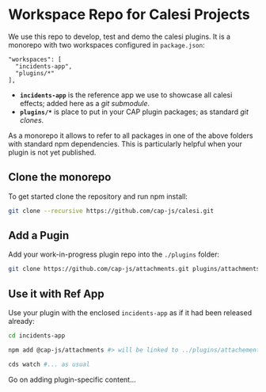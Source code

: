 # Workspace Repo for Calesi Projects

We use this repo to develop, test and demo the calesi plugins. It is a monorepo with two workspaces configured in `package.json`:

```jsonc
"workspaces": [
  "incidents-app",
  "plugins/*"
],
```

- **`incidents-app`** is the reference app we use to showcase all calesi effects; added here as a *git submodule*.
- **`plugins/*`**  is place to put in your CAP plugin packages; as standard *git clones*.

As a monorepo it allows to refer to all packages in one of the above folders with standard npm dependencies. This is particularly helpful when your plugin is not yet published. 



## Clone the monorepo

To get started clone the repository and run npm install:

```sh
git clone --recursive https://github.com/cap-js/calesi.git
```



## Add a Pugin

Add your work-in-progress plugin repo into the `./plugins` folder:

```sh
git clone https://github.com/cap-js/attachments.git plugins/attachments
```



## Use it with Ref App

Use your plugin with the enclosed `incidents-app`  as if it had been released already:

```sh
cd incidents-app
```

```sh
npm add @cap-js/attachments #> will be linked to ../plugins/attachements
```

```sh
cds watch #... as usual
```

Go on adding plugin-specific content...

